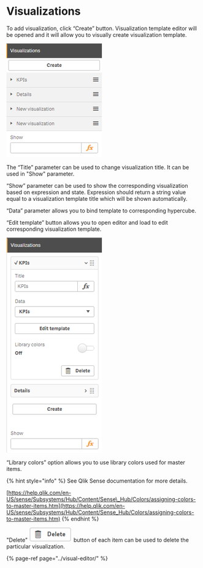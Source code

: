 # Visualizations


To add visualization, click “Create” button. Visualization template editor will be opened and it will allow you to visually create visualization template.

![](../.gitbook/assets/image%20%28102%29.png)

The “Title” parameter can be used to change visualization title. It can be used in "Show" parameter.  

“Show” parameter can be used to show the corresponding visualization based on expression and state. Expression should return a string value equal to a visualization template title which will be shown automatically.

“Data” parameter allows you to bind template to corresponding hypercube. 

“Edit template” button allows you to open editor and load to edit corresponding visualization template.

![](../.gitbook/assets/image%20%2835%29.png)

“Library colors” option allows you to use library colors used for master items. 

{% hint style="info" %}
See Qlik Sense documentation for more details.

[https://help.qlik.com/en-US/sense/Subsystems/Hub/Content/Sense\_Hub/Colors/assigning-colors-to-master-items.htm](https://help.qlik.com/en-US/sense/Subsystems/Hub/Content/Sense_Hub/Colors/assigning-colors-to-master-items.htm)
{% endhint %}

"Delete" ![](../.gitbook/assets/image%20%284%29.png) button of each item can be used to delete the particular visualization.

{% page-ref page="../visual-editor/" %}


